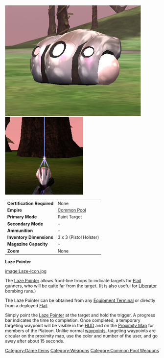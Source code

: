 ![](images/Laze_Pointer.jpg "fig:Laze_Pointer.jpg")
![](images/Laze_powered.jpg "fig:Laze_powered.jpg")

|                            |                                          |
| -------------------------- | ---------------------------------------- |
| **Certification Required** | None                                     |
| **Empire**                 | [Common Pool](Common_Pool.md) |
| **Primary Mode**           | Paint Target                             |
| **Secondary Mode**         | \-                                       |
| **Ammunition**             | \-                                       |
| **Inventory Dimensions**   | 3 x 3 (Pistol Holster)                   |
| **Magazine Capacity**      | \-                                       |
| **Zoom**                   | None                                     |

**Laze Pointer**

[image:Laze-Icon.jpg](image:Laze-Icon.md.jpg)

The [Laze Pointer](Laze_Pointer.md) allows front-line troops to
indicate targets for [Flail](Flail.md) gunners, who will be
quite far from the target. (It is also useful for
[Liberator](Liberator.md) bombing runs.)

The Laze Pointer can be obtained from any [Equipment
Terminal](Equipment_Terminal.md) or directly from a deployed
[Flail](Flail.md).

Simply point the [Laze Pointer](Laze_Pointer.md) at the target
and hold the trigger. A progress bar indicates the time to completion.
Once completed, a temporary targeting waypoint will be visible in the
[HUD](HUD.md) and on the [Proximity
Map](Proximity_Map.md) for members of the Platoon. Unlike normal
[waypoints](waypoint.md), targeting waypoints are circular on
the proximity map, use the color and number of the user, and go away
after about 15 seconds.

[Category:Game Items](Category:Game_Items.md)
[Category:Weapons](Category:Weapons.md) [Category:Common Pool
Weapons](Category:Common_Pool_Weapons.md)
